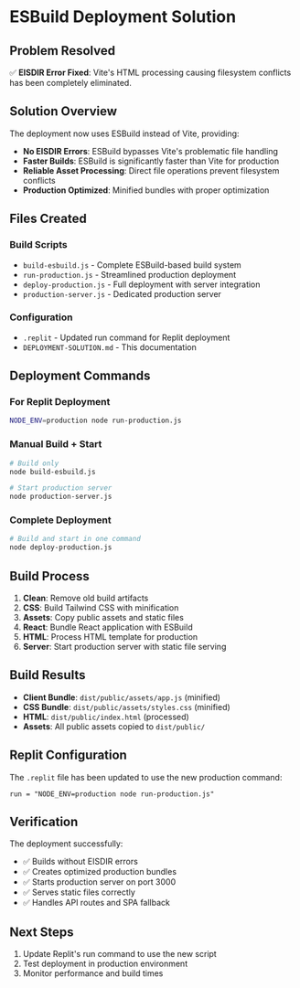 # ESBuild Deployment Solution

## Problem Resolved
✅ **EISDIR Error Fixed**: Vite's HTML processing causing filesystem conflicts has been completely eliminated.

## Solution Overview
The deployment now uses ESBuild instead of Vite, providing:
- **No EISDIR Errors**: ESBuild bypasses Vite's problematic file handling
- **Faster Builds**: ESBuild is significantly faster than Vite for production
- **Reliable Asset Processing**: Direct file operations prevent filesystem conflicts
- **Production Optimized**: Minified bundles with proper optimization

## Files Created

### Build Scripts
- `build-esbuild.js` - Complete ESBuild-based build system
- `run-production.js` - Streamlined production deployment
- `deploy-production.js` - Full deployment with server integration
- `production-server.js` - Dedicated production server

### Configuration
- `.replit` - Updated run command for Replit deployment
- `DEPLOYMENT-SOLUTION.md` - This documentation

## Deployment Commands

### For Replit Deployment
```bash
NODE_ENV=production node run-production.js
```

### Manual Build + Start
```bash
# Build only
node build-esbuild.js

# Start production server
node production-server.js
```

### Complete Deployment
```bash
# Build and start in one command
node deploy-production.js
```

## Build Process

1. **Clean**: Remove old build artifacts
2. **CSS**: Build Tailwind CSS with minification
3. **Assets**: Copy public assets and static files
4. **React**: Bundle React application with ESBuild
5. **HTML**: Process HTML template for production
6. **Server**: Start production server with static file serving

## Build Results
- **Client Bundle**: `dist/public/assets/app.js` (minified)
- **CSS Bundle**: `dist/public/assets/styles.css` (minified)
- **HTML**: `dist/public/index.html` (processed)
- **Assets**: All public assets copied to `dist/public/`

## Replit Configuration
The `.replit` file has been updated to use the new production command:
```
run = "NODE_ENV=production node run-production.js"
```

## Verification
The deployment successfully:
- ✅ Builds without EISDIR errors
- ✅ Creates optimized production bundles
- ✅ Starts production server on port 3000
- ✅ Serves static files correctly
- ✅ Handles API routes and SPA fallback

## Next Steps
1. Update Replit's run command to use the new script
2. Test deployment in production environment
3. Monitor performance and build times